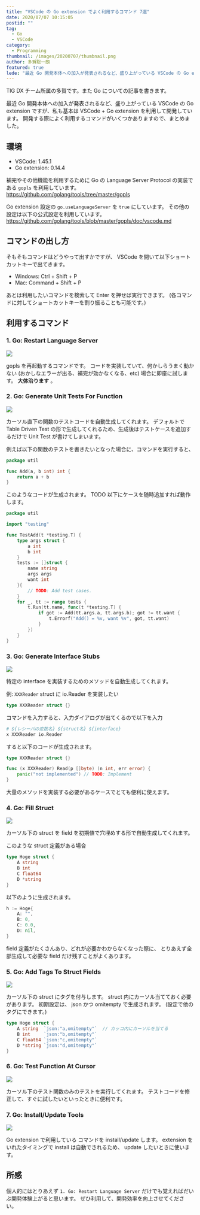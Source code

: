 ```yaml
---
title: "VSCode の Go extension でよく利用するコマンド 7選"
date: 2020/07/07 10:15:05
postid: ""
tag:
  - Go
  - VSCode
category:
  - Programming
thumbnail: /images/20200707/thumbnail.png
author: 多賀聡一朗
featured: true
lede: "最近 Go 開発本体への加入が発表されるなど、盛り上がっている VSCode の Go extension ですが、私も基本は VSCode + Go extension を利用して開発しています。開発する際によく利用するコマンドがいくつかありますので、まとめました。"
---
```


TIG DX チーム所属の多賀です。また Go についての記事を書きます。

最近 Go 開発本体への加入が発表されるなど、盛り上がっている VSCode の Go extension ですが、私も基本は VSCode + Go extension を利用して開発しています。
開発する際によく利用するコマンドがいくつかありますので、まとめました。

## 環境

- VSCode: 1.45.1
- Go extension: 0.14.4

補完やその他機能を利用するために Go の Language Server Protocol の実装である `gopls` を利用しています。
https://github.com/golang/tools/tree/master/gopls

Go extension 設定の `go.useLanguageServer` を `true` にしています。
その他の設定は以下の公式設定を利用しています。
https://github.com/golang/tools/blob/master/gopls/doc/vscode.md


## コマンドの出し方

そもそもコマンドはどうやって出すかですが、
VSCode を開いて以下ショートカットキーで出てきます。

- Windows: Ctrl + Shift + P
- Mac: Command + Shift + P

あとは利用したいコマンドを検索して Enter を押せば実行できます。
(各コマンドに対してショートカットキーを割り振ることも可能です。)


## 利用するコマンド

### 1. Go: Restart Language Server

<img src="/images/20200707/photo_20200707_01.png" loading="lazy">

gopls を再起動するコマンドです。
コードを実装していて、何かしらうまく動かない (おかしなエラーが出る、補完が効かなくなる、etc) 場合に即座に試します。 **大体治ります** 。

### 2. Go: Generate Unit Tests For Function

<img src="/images/20200707/photo_20200707_02.png" loading="lazy">

カーソル直下の関数のテストコードを自動生成してくれます。
デフォルトで Table Driven Test の形で生成してくれるため、生成後はテストケースを追加するだけで Unit Test が書けてしまいます。

例えば以下の関数のテストを書きたいとなった場合に、コマンドを実行すると、

```go
package util

func Add(a, b int) int {
	return a + b
}
```

このようなコードが生成されます。 TODO 以下にケースを随時追加すれば動作します。

```go
package util

import "testing"

func TestAdd(t *testing.T) {
	type args struct {
		a int
		b int
	}
	tests := []struct {
		name string
		args args
		want int
	}{
		// TODO: Add test cases.
	}
	for _, tt := range tests {
		t.Run(tt.name, func(t *testing.T) {
			if got := Add(tt.args.a, tt.args.b); got != tt.want {
				t.Errorf("Add() = %v, want %v", got, tt.want)
			}
		})
	}
}

```


### 3. Go: Generate Interface Stubs

<img src="/images/20200707/photo_20200707_03.png" loading="lazy">


特定の interface を実装するためのメソッドを自動生成してくれます。

例: `XXXReader` struct に io.Reader を実装したい

```go
type XXXReader struct {}
```

コマンドを入力すると、入力ダイアログが出てくるので以下を入力

```sh
# ${レシーバの変数名} ${struct名} ${interface}
x XXXReader io.Reader
```

すると以下のコードが生成されます。

```go
type XXXReader struct {}

func (x XXXReader) Read(p []byte) (n int, err error) {
	panic("not implemented") // TODO: Implement
}
```

大量のメソッドを実装する必要があるケースでとても便利に使えます。


### 4. Go: Fill Struct

<img src="/images/20200707/photo_20200707_04.png" loading="lazy">

カーソル下の struct を field を初期値で穴埋めする形で自動生成してくれます。

このような struct 定義がある場合

```go
type Hoge struct {
	A string
	B int
	C float64
	D *string
}
```

以下のように生成されます。


```go
h := Hoge{
	A: "",
	B: 0,
	C: 0.0,
	D: nil,
}
```

field 定義がたくさんあり、どれが必要かわからなくなった際に、
とりあえず全部生成して必要な field だけ残すことがよくあります。

### 5. Go: Add Tags To Struct Fields

<img src="/images/20200707/photo_20200707_05.png" loading="lazy">


カーソル下の struct にタグを付与します。
struct 内にカーソル当てておく必要があります。
初期設定は、 json かつ omitempty で生成されます。 (設定で他のタグにできます。)

```go
type Hoge struct {
	A string  `json:"a,omitempty"`  // カッコ内にカーソルを当てる
	B int     `json:"b,omitempty"`
	C float64 `json:"c,omitempty"`
	D *string `json:"d,omitempty"`
}
```

### 6. Go: Test Function At Cursor

<img src="/images/20200707/photo_20200707_06.png" loading="lazy">


カーソル下のテスト関数のみのテストを実行してくれます。
テストコードを修正して、すぐに試したいといったときに便利です。

### 7. Go: Install/Update Tools

<img src="/images/20200707/photo_20200707_07.png" loading="lazy">


Go extension で利用している コマンドを install/update します。
extension をいれたタイミングで install は自動でされるため、 update したいときに使います。

## 所感

個人的にはとりあえず `1. Go: Restart Language Server` だけでも覚えればだいぶ開発体験上がると思います。
ぜひ利用して、開発効率を向上させてください。


